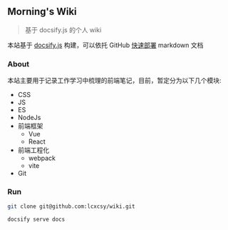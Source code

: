 <!--
 * @Author: 刘晨曦
 * @Date: 2021-02-08 10:29:43
 * @LastEditTime: 2021-10-25 10:54:08
 * @LastEditors: Please set LastEditors
 * @Description: In User Settings Edit
 * @FilePath: \docsify-based-wiki\docs\README.md
-->

## Morning's Wiki

> 基于 docsify.js 的个人 wiki

本站基于 [docsify.js](https://docsify.js.org/#/zh-cn/) 构建，可以依托 GitHub [快速部署](https://docsify.js.org/#/zh-cn/deploy) markdown 文档

### About

本站主要用于记录工作学习中梳理的前端笔记，目前，暂定分为以下几个模块:

- CSS
- JS
- ES
- NodeJs
- 前端框架
  - Vue
  - React
- 前端工程化
  - webpack
  - vite
- Git

### Run

```sh
git clone git@github.com:lcxcsy/wiki.git

docsify serve docs
```
